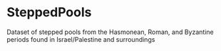 # SteppedPools
Dataset of stepped pools from the Hasmonean, Roman, and Byzantine periods found in Israel/Palestine and surroundings
